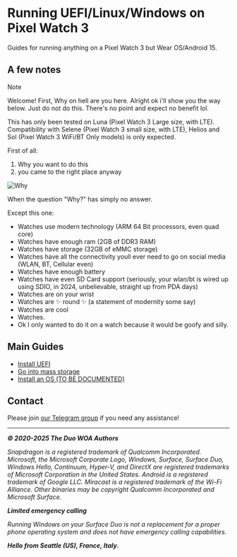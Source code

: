 # Running UEFI/Linux/Windows on Pixel Watch 3

Guides for running anything on a Pixel Watch 3 but Wear OS/Android 15.

## A few notes

> [!NOTE]
> Welcome! First, Why on hell are you here. Alright ok i'll show you the way below.
> Just do not do this. There's no point and expect no benefit lol.
>
> This has only been tested on Luna (Pixel Watch 3 Large size, with LTE). Compatibility with Selene (Pixel Watch 3 small size, with LTE), Helios and Sol (Pixel Watch 3 WiFi/BT Only models) is only expected.

First of all:

1) Why you want to do this
2) you came to the right place anyway

![Why](https://i.imgflip.com/1rn1j7.jpg?a484289)

When the question "Why?" has simply no answer.

Except this one:

- Watches use modern technology (ARM 64 Bit processors, even quad core)
- Watches have enough ram (2GB of DDR3 RAM)
- Watches have storage (32GB of eMMC storage)
- Watches have all the connectivity youll ever need to go on social media (WLAN, BT, Cellular even)
- Watches have enough battery
- Watches have even SD Card support (seriously, your wlan/bt is wired up using SDIO, in 2024, unbelievable, straight up from PDA days)
- Watches are on your wrist
- Watches are ✨ round ✨ (a statement of modernity some say)
- Watches are cool
- Watches.
- Ok I only wanted to do it on a watch because it would be goofy and silly.

## Main Guides

- [Install UEFI](/InstallUEFI.md)
- [Go into mass storage](/GetMassStorageOnYourWrist.md)
- [Install an OS (TO BE DOCUMENTED)](/README.md)

## Contact

Please join [our Telegram group](https://t.me/duowoa) if you need any assistance!

---

_**© 2020-2025 The Duo WOA Authors**_

_Snapdragon is a registered trademark of Qualcomm Incorporated. Microsoft, the Microsoft Corporate Logo, Windows, Surface, Surface Duo, Windows Hello, Continuum, Hyper-V, and DirectX are registered trademarks of Microsoft Corporation in the United States. Android is a registered trademark of Google LLC. Miracast is a registered trademark of the Wi-Fi Alliance. Other binaries may be copyright Qualcomm Incorporated and Microsoft Surface._

_**Limited emergency calling**_

_Running Windows on your Surface Duo is not a replacement for a proper phone operating system and does not have emergency calling capabilities._

_**Hello from Seattle (US), France, Italy.**_

